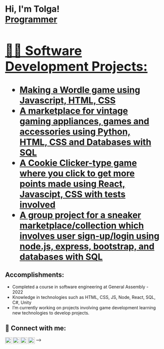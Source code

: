 <h1>Hi, I'm Tolga! <br/><a href="https://github.com/tolgaulukan">Programmer</a> <a href="https://www.linkedin.com/in/tolga-ulukan/">

<h2>👨‍💻 Software Development Projects:</h2>

  - [Making a Wordle game using Javascript, HTML, CSS](https://github.com/tolgaulukan/GA-Wordle)
  - [A marketplace for vintage gaming appliances, games and accessories using Python, HTML, CSS and Databases with SQL](https://github.com/tolgaulukan/Retro-Game-Marketplace)
  - [A Cookie Clicker-type game where you click to get more points made using React, Javascipt, CSS with tests involved](https://github.com/tolgaulukan/ManaMaster)
  - [A group project for a sneaker marketplace/collection which involves user sign-up/login using node.js, express, bootstrap, and databases with SQL](https://github.com/joash9500/sneakers)

<h2>  Accomplishments:</h2>

  - Completed a course in software engineering at General Assembly - 2022
  - Knowledge in technologies such as HTML, CSS, JS, Node, React, SQL, C#, Unity
  - I’m currently working on projects involving game development learning new technologies to develop projects.
  
<h2> 🤳 Connect with me:</h2>

[<img align="left" alt="JoshMadakor | YouTube" width="22px" src="https://cdn.jsdelivr.net/npm/simple-icons@v3/icons/youtube.svg" />][youtube]
[<img align="left" alt="JoshMadakor | Twitter" width="22px" src="https://cdn.jsdelivr.net/npm/simple-icons@v3/icons/twitter.svg" />][twitter]
[<img align="left" alt="JoshMadakor | LinkedIn" width="22px" src="https://cdn.jsdelivr.net/npm/simple-icons@v3/icons/linkedin.svg" />][linkedin]
[<img align="left" alt="JoshMadakor | Instagram" width="22px" src="https://cdn.jsdelivr.net/npm/simple-icons@v3/icons/instagram.svg" />][instagram]

[twitter]: https://twitter.com/tolga26535108
[youtube]: https://www.youtube.com/channel/UCQYN7qpLtO01kxXwKdsirag
[instagram]: https://www.instagram.com/tolga.ulukan/?hl=en
[linkedin]: https://www.linkedin.com/in/tolga-ulukan/
<!-- 
Here are some ideas to get you started:

- 🔭 I’m currently working on ...
- 🌱 I’m currently learning ...
- 👯 I’m looking to collaborate on ...
- 🤔 I’m looking for help with ...
- 💬 Ask me about ...
- 📫 How to reach me: ...
- 😄 Pronouns: ...
- ⚡ Fun fact: ...
--> -->
